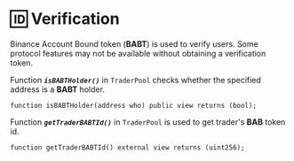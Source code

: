 # 🆔 Verification

Binance Account Bound token (**BABT**) is used to verify users. Some protocol features may not be available without obtaining a verification token.

Function ***`isBABTHolder()`*** in `TraderPool` checks whether the specified address is a **BABT** holder.

```solidity
function isBABTHolder(address who) public view returns (bool);
```

Function ***`getTraderBABTId()`*** in `TraderPool` is used to get trader's **BAB** token id.

```solidity
function getTraderBABTId() external view returns (uint256);
```
